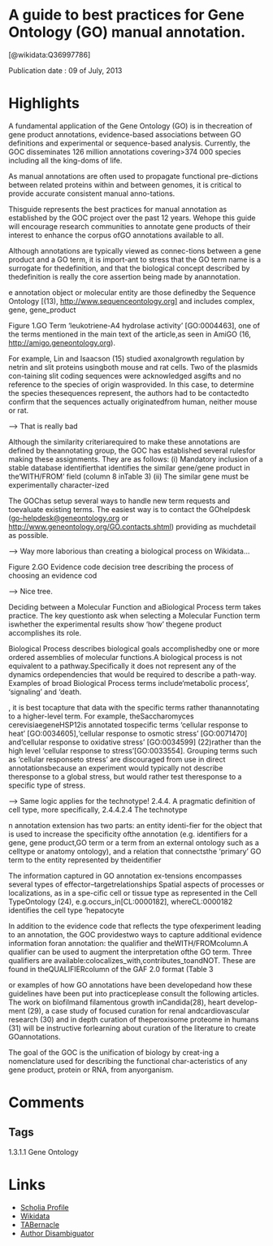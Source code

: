 
A guide to best practices for Gene Ontology (GO) manual annotation.
===================================================================
  
  [@wikidata:Q36997786]  
  
Publication date : 09 of July, 2013  

# Highlights


A fundamental application of the Gene Ontology (GO) is in thecreation of gene product annotations, evidence-based associations between GO definitions and experimental or sequence-based analysis. Currently, the GOC disseminates 126 million annotations covering>374 000 species including all the king-doms of life. 

As manual annotations are often used to propagate functional pre-dictions between related proteins within and between genomes, it is critical to provide accurate consistent manual anno-tations.

Thisguide represents the best practices for manual annotation as established by the GOC project over the past 12 years. Wehope this guide will encourage research communities to annotate gene products of their interest to enhance the corpus ofGO annotations available to all.


Although annotations are typically viewed as connec-tions between a gene product and a GO term, it is import-ant to stress that the GO term name is a surrogate for thedefinition, and that the biological concept described by thedefinition is really the core assertion being made by anannotation.


e annotation object or molecular entity are those definedby the Sequence Ontology [(13), http://www.sequenceontology.org]  and  includes  complex,  gene,  gene_product

Figure 1.GO Term ‘leukotriene-A4 hydrolase activity’ [GO:0004463], one of the terms mentioned in the main text of the article,as seen in AmiGO (16, http://amigo.geneontology.org). 

For example, Lin and Isaacson (15) studied axonalgrowth regulation by netrin and slit proteins usingboth mouse and rat cells. Two of the plasmids con-taining slit coding sequences were acknowledged asgifts and no reference to the species of origin wasprovided. In this case, to determine the species thesequences represent, the authors had to be contactedto confirm that the sequences actually originatedfrom human, neither mouse or rat.

--> That is really bad

 Although the similarity criteriarequired to make these annotations are defined by theannotating group, the GOC has established several rulesfor making these assignments. They are as follows:
 (i) Mandatory inclusion of a stable database identifierthat identifies the similar gene/gene product in the‘WITH/FROM’ field (column 8 inTable 3)
 (ii) The similar gene must be experimentally character-ized


 The GOChas setup several ways to handle new term requests and toevaluate existing terms. The easiest way is to contact the GOhelpdesk (go-helpdesk@geneontology.org or http://www.geneontology.org/GO.contacts.shtml) providing as muchdetail as possible.

 --> Way more laborious than creating a biological process on Wikidata...

Figure 2.GO Evidence code decision tree describing the process of choosing an evidence cod

--> Nice tree.

Deciding  between  a  Molecular  Function  and  aBiological Process term takes practice. The key questionto ask when selecting a Molecular Function term iswhether  the  experimental  results  show  ‘how’  thegene product accomplishes its role.

Biological Process describes biological goals accomplishedby one or more ordered assemblies of molecular functions.A biological process is not equivalent to a pathway.Specifically it does not represent any of the dynamics ordependencies that would be required to describe a path-way. Examples of broad Biological Process terms include‘metabolic process’, ‘signaling’ and ‘death.


, it is best tocapture that data with the specific terms rather thanannotating to a higher-level term. For example, theSaccharomyces cerevisiaegeneHSP12is annotated tospecific terms ‘cellular response to heat’ [GO:0034605],‘cellular response to osmotic stress’ [GO:0071470] and‘cellular response to oxidative stress’ [GO:0034599] (22)rather than the high level ‘cellular response to stress’[GO:0033554]. Grouping terms such as ‘cellular responseto stress’ are discouraged from use in direct annotationsbecause an experiment would typically not describe theresponse to a global stress, but would rather test theresponse to a specific type of stress.

--> Same logic applies for the technotype!  2.4.4. A pragmatic definition of cell type, more specifically, 2.4.4.2.4 The technotype

n annotation extension has two parts: an entity identi-fier for the object that is used to increase the specificity ofthe annotation (e.g. identifiers for a gene, gene product,GO term or a term from an external ontology such as a celltype or anatomy ontology), and a relation that connectsthe ‘primary’ GO term to the entity represented by theidentifier

The information captured in GO annotation ex-tensions encompasses several types of effector–targetrelationships Spatial aspects of processes or localizations, as in a spe-cific cell or tissue type as represented in the Cell TypeOntology  (24),  e.g.occurs_in[CL:0000182],  whereCL:0000182 identifies the cell type ‘hepatocyte


In addition to the evidence code that reflects the type ofexperiment leading to an annotation, the GOC providestwo ways to capture additional evidence information foran annotation: the qualifier and theWITH/FROMcolumn.A qualifier can be used to augment the interpretation ofthe GO term. Three qualifiers are available:colocalizes_with,contributes_toandNOT. These are found in theQUALIFIERcolumn of the GAF 2.0 format (Table 3

or examples of how GO annotations have been developedand how these guidelines have been put into practiceplease consult the following articles. The work on biofilmand filamentous growth inCandida(28), heart develop-ment (29), a case study of focused curation for renal andcardiovascular research (30) and in depth curation of theperoxisome proteome in humans (31) will be instructive forlearning about curation of the literature to create GOannotations.


The goal of the GOC is the unification of biology by creat-ing a nomenclature used for describing the functional char-acteristics of any gene product, protein or RNA, from anyorganism. 
# Comments

## Tags


1.3.1.1 Gene Ontology

# Links
  
 * [Scholia Profile](https://scholia.toolforge.org/work/Q36997786)  
 * [Wikidata](https://www.wikidata.org/wiki/Q36997786)  
 * [TABernacle](https://tabernacle.toolforge.org/?#/tab/manual/Q36997786/P921%3BP4510)  
 * [Author Disambiguator](https://author-disambiguator.toolforge.org/work_item_oauth.php?id=Q36997786&batch_id=&match=1&author_list_id=&doit=Get+author+links+for+workhttps://tabernacle.toolforge.org/?#/tab/manual/Q36997786/P921%3BP4510)  

